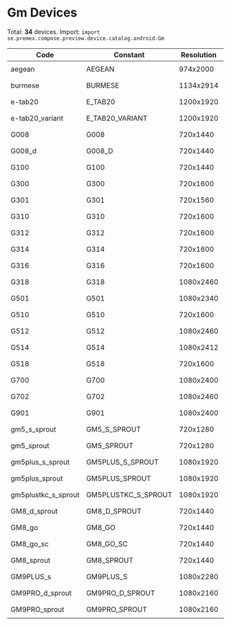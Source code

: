# Gm Devices

Total: **34** devices. Import: `import se.premex.compose.preview.device.catalog.android.Gm`

| Code | Constant | Resolution | DPI | Compose Spec | Preview Usage |
|------|----------|------------|-----|-------------|---------------|
| aegean | AEGEAN | 974x2000 | 160 | `spec:width=974px,height=2000px,dpi=160` | `@Preview(device = Gm.AEGEAN)` |
| burmese | BURMESE | 1134x2914 | 200 | `spec:width=1134px,height=2914px,dpi=200` | `@Preview(device = Gm.BURMESE)` |
| e-tab20 | E_TAB20 | 1200x1920 | 320 | `spec:width=1200px,height=1920px,dpi=320` | `@Preview(device = Gm.E_TAB20)` |
| e-tab20_variant | E_TAB20_VARIANT | 1200x1920 | 320 | `spec:width=1200px,height=1920px,dpi=320` | `@Preview(device = Gm.E_TAB20_VARIANT)` |
| G008 | G008 | 720x1440 | 320 | `spec:width=720px,height=1440px,dpi=320` | `@Preview(device = Gm.G008)` |
| G008_d | G008_D | 720x1440 | 320 | `spec:width=720px,height=1440px,dpi=320` | `@Preview(device = Gm.G008_D)` |
| G100 | G100 | 720x1440 | 320 | `spec:width=720px,height=1440px,dpi=320` | `@Preview(device = Gm.G100)` |
| G300 | G300 | 720x1600 | 280 | `spec:width=720px,height=1600px,dpi=280` | `@Preview(device = Gm.G300)` |
| G301 | G301 | 720x1560 | 320 | `spec:width=720px,height=1560px,dpi=320` | `@Preview(device = Gm.G301)` |
| G310 | G310 | 720x1600 | 320 | `spec:width=720px,height=1600px,dpi=320` | `@Preview(device = Gm.G310)` |
| G312 | G312 | 720x1600 | 320 | `spec:width=720px,height=1600px,dpi=320` | `@Preview(device = Gm.G312)` |
| G314 | G314 | 720x1600 | 320 | `spec:width=720px,height=1600px,dpi=320` | `@Preview(device = Gm.G314)` |
| G316 | G316 | 720x1600 | 320 | `spec:width=720px,height=1600px,dpi=320` | `@Preview(device = Gm.G316)` |
| G318 | G318 | 1080x2460 | 480 | `spec:width=1080px,height=2460px,dpi=480` | `@Preview(device = Gm.G318)` |
| G501 | G501 | 1080x2340 | 480 | `spec:width=1080px,height=2340px,dpi=480` | `@Preview(device = Gm.G501)` |
| G510 | G510 | 720x1600 | 320 | `spec:width=720px,height=1600px,dpi=320` | `@Preview(device = Gm.G510)` |
| G512 | G512 | 1080x2460 | 480 | `spec:width=1080px,height=2460px,dpi=480` | `@Preview(device = Gm.G512)` |
| G514 | G514 | 1080x2412 | 480 | `spec:width=1080px,height=2412px,dpi=480` | `@Preview(device = Gm.G514)` |
| G518 | G518 | 720x1600 | 320 | `spec:width=720px,height=1600px,dpi=320` | `@Preview(device = Gm.G518)` |
| G700 | G700 | 1080x2400 | 480 | `spec:width=1080px,height=2400px,dpi=480` | `@Preview(device = Gm.G700)` |
| G702 | G702 | 1080x2460 | 480 | `spec:width=1080px,height=2460px,dpi=480` | `@Preview(device = Gm.G702)` |
| G901 | G901 | 1080x2400 | 480 | `spec:width=1080px,height=2400px,dpi=480` | `@Preview(device = Gm.G901)` |
| gm5_s_sprout | GM5_S_SPROUT | 720x1280 | 320 | `spec:width=720px,height=1280px,dpi=320` | `@Preview(device = Gm.GM5_S_SPROUT)` |
| gm5_sprout | GM5_SPROUT | 720x1280 | 320 | `spec:width=720px,height=1280px,dpi=320` | `@Preview(device = Gm.GM5_SPROUT)` |
| gm5plus_s_sprout | GM5PLUS_S_SPROUT | 1080x1920 | 420 | `spec:width=1080px,height=1920px,dpi=420` | `@Preview(device = Gm.GM5PLUS_S_SPROUT)` |
| gm5plus_sprout | GM5PLUS_SPROUT | 1080x1920 | 420 | `spec:width=1080px,height=1920px,dpi=420` | `@Preview(device = Gm.GM5PLUS_SPROUT)` |
| gm5plustkc_s_sprout | GM5PLUSTKC_S_SPROUT | 1080x1920 | 420 | `spec:width=1080px,height=1920px,dpi=420` | `@Preview(device = Gm.GM5PLUSTKC_S_SPROUT)` |
| GM8_d_sprout | GM8_D_SPROUT | 720x1440 | 320 | `spec:width=720px,height=1440px,dpi=320` | `@Preview(device = Gm.GM8_D_SPROUT)` |
| GM8_go | GM8_GO | 720x1440 | 320 | `spec:width=720px,height=1440px,dpi=320` | `@Preview(device = Gm.GM8_GO)` |
| GM8_go_sc | GM8_GO_SC | 720x1440 | 320 | `spec:width=720px,height=1440px,dpi=320` | `@Preview(device = Gm.GM8_GO_SC)` |
| GM8_sprout | GM8_SPROUT | 720x1440 | 320 | `spec:width=720px,height=1440px,dpi=320` | `@Preview(device = Gm.GM8_SPROUT)` |
| GM9PLUS_s | GM9PLUS_S | 1080x2280 | 480 | `spec:width=1080px,height=2280px,dpi=480` | `@Preview(device = Gm.GM9PLUS_S)` |
| GM9PRO_d_sprout | GM9PRO_D_SPROUT | 1080x2160 | 480 | `spec:width=1080px,height=2160px,dpi=480` | `@Preview(device = Gm.GM9PRO_D_SPROUT)` |
| GM9PRO_sprout | GM9PRO_SPROUT | 1080x2160 | 480 | `spec:width=1080px,height=2160px,dpi=480` | `@Preview(device = Gm.GM9PRO_SPROUT)` |

<!-- Generated automatically. Do not edit manually. -->
